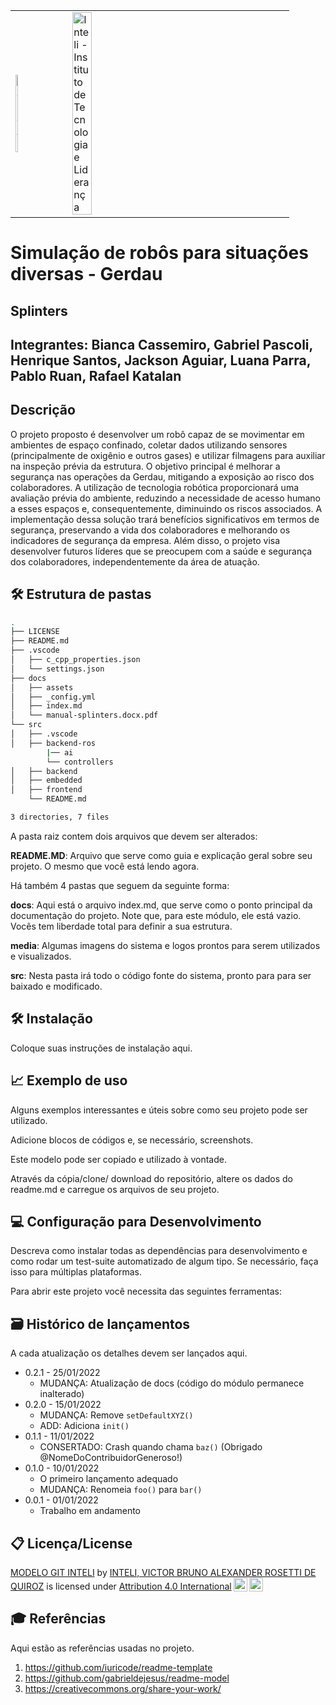 <table>
<tr>
<td>
<a href= "https://www2.gerdau.com.br/"><img src="https://upload.wikimedia.org/wikipedia/commons/thumb/8/89/Gerdau_logo_%282011%29.svg/1200px-Gerdau_logo_%282011%29.svg.png" alt="Gerdau" border="0" width="20%"></a>
</td>
<td><a href= "https://www.inteli.edu.br/"><img src="https://www.inteli.edu.br/wp-content/uploads/2021/08/20172028/marca_1-2.png" alt="Inteli - Instituto de Tecnologia e Liderança" border="0" width="30%"></a>
</td>
</tr>
</table>

# Simulação de robôs para situações diversas - Gerdau

## Splinters

## Integrantes: Bianca Cassemiro, Gabriel Pascoli, Henrique Santos, Jackson Aguiar, Luana Parra, Pablo Ruan, Rafael Katalan

## Descrição

O projeto proposto é desenvolver um robô capaz de se movimentar em ambientes de espaço confinado, coletar dados utilizando sensores (principalmente de oxigênio e outros gases) e utilizar filmagens para auxiliar na inspeção prévia da estrutura. O objetivo principal é melhorar a segurança nas operações da Gerdau, mitigando a exposição ao risco dos colaboradores. A utilização de tecnologia robótica proporcionará uma avaliação prévia do ambiente, reduzindo a necessidade de acesso humano a esses espaços e, consequentemente, diminuindo os riscos associados. A implementação dessa solução trará benefícios significativos em termos de segurança, preservando a vida dos colaboradores e melhorando os indicadores de segurança da empresa. Além disso, o projeto visa desenvolver futuros líderes que se preocupem com a saúde e segurança dos colaboradores, independentemente da área de atuação.

## 🛠 Estrutura de pastas
```bash
.
├── LICENSE
├── README.md
├── .vscode
│   ├── c_cpp_properties.json
│   └── settings.json
├── docs
│   ├── assets
│   ├── _config.yml
│   ├── index.md
│   └── manual-splinters.docx.pdf
└── src
│   ├── .vscode
│   ├── backend-ros
        |── ai
        └── controllers
│   ├── backend
│   ├── embedded
│   ├── frontend
    └── README.md

3 directories, 7 files
```

A pasta raiz contem dois arquivos que devem ser alterados:

<b>README.MD</b>: Arquivo que serve como guia e explicação geral sobre seu projeto. O mesmo que você está lendo agora.

Há também 4 pastas que seguem da seguinte forma:

<b>docs</b>: Aqui está o arquivo index.md, que serve como o ponto principal da documentação do projeto. Note que, para este módulo, ele está vazio. Vocês tem liberdade total para definir a sua estrutura.

<b>media</b>: Algumas imagens do sistema e logos prontos para serem utilizados e visualizados.

<b>src</b>: Nesta pasta irá todo o código fonte do sistema, pronto para para ser baixado e modificado.

## 🛠 Instalação

Coloque suas instruções de instalação aqui.

## 📈 Exemplo de uso

Alguns exemplos interessantes e úteis sobre como seu projeto pode ser utilizado.

Adicione blocos de códigos e, se necessário, screenshots.

Este modelo pode ser copiado e utilizado à vontade.

Através da cópia/clone/ download do repositório, altere os dados do readme.md e carregue os arquivos de seu projeto.

## 💻 Configuração para Desenvolvimento

Descreva como instalar todas as dependências para desenvolvimento e como rodar um test-suite automatizado de algum tipo. Se necessário, faça isso para múltiplas plataformas.

Para abrir este projeto você necessita das seguintes ferramentas:

## 🗃 Histórico de lançamentos

A cada atualização os detalhes devem ser lançados aqui.

* 0.2.1 - 25/01/2022
    * MUDANÇA: Atualização de docs (código do módulo permanece inalterado)
* 0.2.0 - 15/01/2022
    * MUDANÇA: Remove `setDefaultXYZ()`
    * ADD: Adiciona `init()`
* 0.1.1 - 11/01/2022
    * CONSERTADO: Crash quando chama `baz()` (Obrigado @NomeDoContribuidorGeneroso!)
* 0.1.0 - 10/01/2022
    * O primeiro lançamento adequado
    * MUDANÇA: Renomeia `foo()` para `bar()`
* 0.0.1 - 01/01/2022
    * Trabalho em andamento

## 📋 Licença/License

<p xmlns:cc="http://creativecommons.org/ns#" xmlns:dct="http://purl.org/dc/terms/"><a property="dct:title" rel="cc:attributionURL" href="https://github.com/Spidus/Teste_Final_1">MODELO GIT INTELI</a> by <a rel="cc:attributionURL dct:creator" property="cc:attributionName" href="https://www.yggbrasil.com.br/vr">INTELI, VICTOR BRUNO ALEXANDER ROSETTI DE QUIROZ</a> is licensed under <a href="http://creativecommons.org/licenses/by/4.0/?ref=chooser-v1" target="_blank" rel="license noopener noreferrer" style="display:inline-block;">Attribution 4.0 International<img style="height:22px!important;margin-left:3px;vertical-align:text-bottom;" src="https://mirrors.creativecommons.org/presskit/icons/cc.svg?ref=chooser-v1"><img style="height:22px!important;margin-left:3px;vertical-align:text-bottom;" src="https://mirrors.creativecommons.org/presskit/icons/by.svg?ref=chooser-v1"></a></p>

## 🎓 Referências

Aqui estão as referências usadas no projeto.

1. <https://github.com/iuricode/readme-template>
2. <https://github.com/gabrieldejesus/readme-model>
3. <https://creativecommons.org/share-your-work/>

